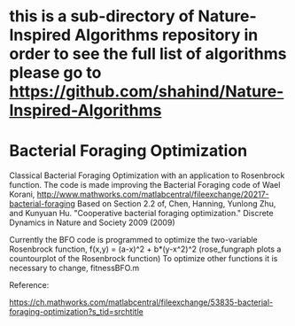 # this is a sub-directory of Nature-Inspired Algorithms repository in order to see the full list of algorithms please go to https://github.com/shahind/Nature-Inspired-Algorithms

# Bacterial Foraging Optimization

Classical Bacterial Foraging Optimization with an application to Rosenbrock function.
The code is made improving the Bacterial Foraging code of Wael Korani,
http://www.mathworks.com/matlabcentral/fileexchange/20217-bacterial-foraging
Based on Section 2.2 of,
Chen, Hanning, Yunlong Zhu, and Kunyuan Hu. "Cooperative bacterial foraging optimization." Discrete Dynamics in Nature and Society 2009 (2009)

Currently the BFO code is programmed to optimize the two-variable Rosenbrock function,
f(x,y) = (a-x)^2 + b*(y-x^2)^2
(rose_fungraph plots a countourplot of the Rosenbrock function)
To optimize other functions it is necessary to change,
fitnessBFO.m


Reference:

https://ch.mathworks.com/matlabcentral/fileexchange/53835-bacterial-foraging-optimization?s_tid=srchtitle
